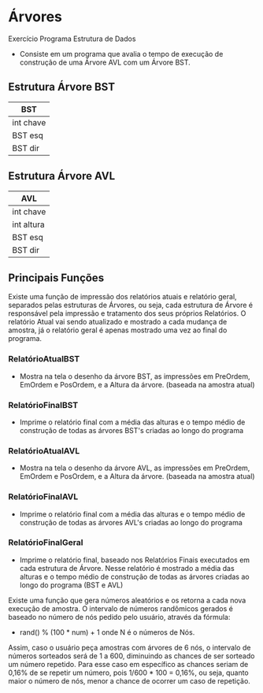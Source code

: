 # Árvores
Exercício Programa Estrutura de Dados
- Consiste em um programa que avalia o tempo de execução de construção de uma Árvore AVL com um Árvore BST.

## Estrutura Árvore BST

|BST|
|---|
|int chave|
|BST esq|
|BST dir|

## Estrutura Árvore AVL

|AVL|
|---|
|int chave|
|int altura|
|BST esq|
|BST dir|

## Principais Funções

Existe uma função de impressão dos relatórios atuais e relatório geral, separados pelas estruturas de Árvores, ou seja, cada estrutura de Árvore é responsável pela impressão e tratamento dos seus próprios Relatórios.
O relatório Atual vai sendo atualizado e mostrado a cada mudança de amostra, já o relatório geral é apenas mostrado uma vez ao final do programa.

### RelatórioAtualBST
- Mostra na tela o desenho da árvore BST, as impressões em PreOrdem, EmOrdem e PosOrdem, e a Altura da árvore. (baseada na amostra atual)

### RelatórioFinalBST
- Imprime o relatório final com a média das alturas e o tempo médio de construção de todas as árvores BST's criadas ao longo do programa

### RelatórioAtualAVL
- Mostra na tela o desenho da árvore AVL, as impressões em PreOrdem, EmOrdem e PosOrdem, e a Altura da árvore. (baseada na amostra atual)

### RelatórioFinalAVL
- Imprime o relatório final com a média das alturas e o tempo médio de construção de todas as árvores AVL's criadas ao longo do programa

### RelatórioFinalGeral
- Imprime o relatório final, baseado nos Relatórios Finais executados em cada estrutura de Árvore. Nesse relatório é mostrado a média das alturas e o tempo médio de construção de todas as árvores criadas ao longo do programa (BST e AVL)


Existe uma função que gera números aleatórios e os retorna a cada nova execução de amostra. O intervalo de números randômicos gerados é baseado no número de nós pedido pelo usuário, através da fórmula: 
- rand() % (100 * num) + 1 onde N é o números de Nós.

Assim, caso o usuário peça amostras com árvores de 6 nós, o intervalo de números sorteados será de 1 a 600, diminuindo as chances de ser sorteado um número repetido. Para esse caso em específico as chances seriam de 0,16% de se repetir um número, pois 1/600 * 100 = 0,16%, ou seja, quanto maior o número de nós, menor a chance de ocorrer um caso de repetição.

